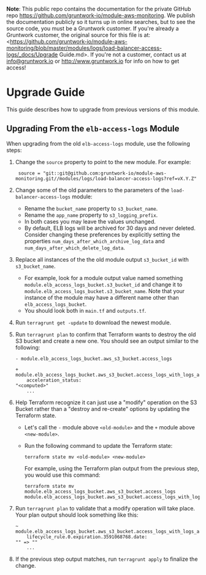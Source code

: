 **Note**: This public repo contains the documentation for the private GitHub repo <https://github.com/gruntwork-io/module-aws-monitoring>.
We publish the documentation publicly so it turns up in online searches, but to see the source code, you must be a Gruntwork customer.
If you're already a Gruntwork customer, the original source for this file is at: <https://github.com/gruntwork-io/module-aws-monitoring/blob/master/modules/logs/load-balancer-access-logs/_docs/Upgrade Guide.md>.
If you're not a customer, contact us at <info@gruntwork.io> or <http://www.gruntwork.io> for info on how to get access!

# Upgrade Guide

This guide describes how to upgrade from previous versions of this module.

## Upgrading From the `elb-access-logs` Module

When upgrading from the old `elb-access-logs` module, use the following steps:

1. Change the `source` property to point to the new module. For example:

   ```hcl-terraform
    source = "git::git@github.com:gruntwork-io/module-aws-monitoring.git//modules/logs/load-balancer-access-logs?ref=vX.Y.Z"
    ```

1. Change some of the old parameters to the parameters of the `load-balancer-access-logs` module:

   - Rename the `bucket_name` property to `s3_bucket_name`.
   - Rename the `app_name` property to `s3_logging_prefix`.
   - In both cases you may leave the values unchanged.
   - By default, ELB logs will be archived for 30 days and never deleted. Consider changing these preferences by explicitly
     setting the properties `num_days_after_which_archive_log_data` and `num_days_after_which_delete_log_data`.
   
1. Replace all instances of the the old module output `s3_bucket_id` with `s3_bucket_name`.  
   - For example, look for a module output value named something `module.elb_access_logs_bucket.s3_bucket_id` and change it to 
     `module.elb_access_logs_bucket.s3_bucket_name`. Note that your instance of the module may have a different name
     other than `elb_access_logs_bucket`.
   - You should look both in `main.tf` and `outputs.tf`.

1. Run `terragrunt get -update` to download the newest module.

1. Run `terragrunt plan` to confirm that Terraform wants to destroy the old S3 bucket and create a new one. You should 
   see an output similar to the following:
   
   ```
   - module.elb_access_logs_bucket.aws_s3_bucket.access_logs
   
   + module.elb_access_logs_bucket.aws_s3_bucket.access_logs_with_logs_archived
       acceleration_status:                                                 "<computed>"
       ...
   ```

1. Help Terraform recognize it can just use a "modify" operation on the S3 Bucket rather than a "destroy and re-create"
   options by updating the Terraform state.
   - Let's call the `-` module above `<old-module>` and the `+` module above `<new-module>`.
   - Run the following command to update the Terraform state:
   
     ```
     terraform state mv <old-module> <new-module>
     ```
     
     For example, using the Terraform plan output from the previous step, you would use this command:
     
     ```
     terraform state mv module.elb_access_logs_bucket.aws_s3_bucket.access_logs module.elb_access_logs_bucket.aws_s3_bucket.access_logs_with_logs_archived
     ```
   
1. Run `terragrunt plan` to validate that a modify operation will take place. Your plan output should look something like this:

   ```
   ~ module.elb_access_logs_bucket.aws_s3_bucket.access_logs_with_logs_archived
       lifecycle_rule.0.expiration.3591068768.date:                         "" => ""
       ...
   ```

1. If the previous step output matches, run `terragrunt apply` to finalize the change.